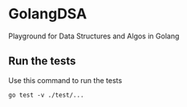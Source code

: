 # GolangDSA
Playground for Data Structures and Algos in Golang

## Run the tests
Use this command to run the tests
```
go test -v ./test/...
```
